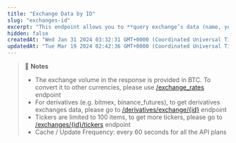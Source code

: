 ```yaml
---
title: "Exchange Data by ID"
slug: "exchanges-id"
excerpt: "This endpoint allows you to **query exchange’s data (name, year established, country, .... etc), exchange volume in BTC and top 100 tickers based on exchange’s id**."
hidden: false
createdAt: "Wed Jan 31 2024 03:32:31 GMT+0000 (Coordinated Universal Time)"
updatedAt: "Tue Mar 19 2024 02:42:36 GMT+0000 (Coordinated Universal Time)"
---
```

> 📘 **Notes**
> 
> - The exchange volume in the response is provided in BTC. To convert it to other currencies, please use [/exchange_rates](/reference/exchange-rates) endpoint
> - For derivatives (e.g. bitmex, binance_futures), to get derivatives exchanges data, please go to [/derivatives/exchange/{id}](/reference/derivatives-exchanges-id) endpoint
> - Tickers are limited to 100 items, to get more tickers, please go to [/exchanges/{id}/tickers](/reference/exchanges-id-tickers) endpoint
> - Cache / Update Frequency:  every 60 seconds for all the API plans
